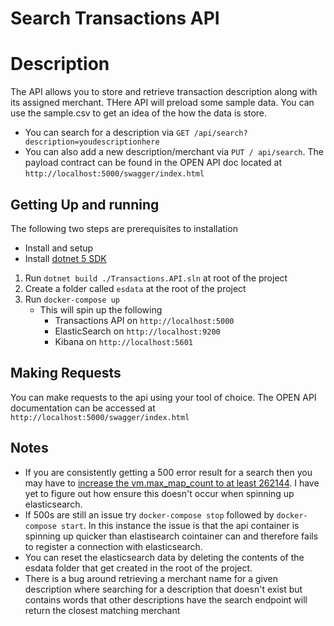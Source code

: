 # Search Transactions API

# Description

The API allows you to store and retrieve transaction description along with its assigned merchant.
THere API will preload some sample data. You can use the sample.csv to get an idea of the how the data is store.
- You can search for a description via `GET /api/search?description=youdescriptionhere`
- You can also add a new description/merchant via `PUT / api/search`.
    The payload contract can be found in the OPEN API doc located at `http://localhost:5000/swagger/index.html`

## Getting Up and running

The following two steps are prerequisites to installation
- Install and setup
- Install [dotnet 5 SDK](https://dotnet.microsoft.com/download)

1. Run `dotnet build ./Transactions.API.sln` at root of the project
2. Create a folder called `esdata` at the root of the project
3. Run `docker-compose up`
    - This will spin up the following
        - Transactions API on `http://localhost:5000`
        - ElasticSearch on `http://localhost:9200`
        - Kibana on `http://localhost:5601`

## Making Requests

You can make requests to the api using your tool of choice.
The OPEN API documentation can be accessed at `http://localhost:5000/swagger/index.html`

## Notes

- If you are consistently getting a 500 error result for a search then you may have to [increase the vm.max_map_count to at least 262144](https://www.elastic.co/guide/en/elasticsearch/reference/current/docker.html#_set_vm_max_map_count_to_at_least_262144). I have yet to figure out how ensure this doesn't occur when spinning up elasticsearch.
- If 500s are still an issue try `docker-compose stop` followed by `docker-compose start`. In this instance the issue is that the api container is spinning up quicker than elastisearch cointainer can and therefore fails to register a connection with elasticsearch.
- You can reset the elasticsearch data by deleting the contents of the esdata folder that get created in the root of the project.
- There is a bug around retrieving a merchant name for a given description where searching for a description that doesn't exist but contains words that other descriptions have the search endpoint will return the closest matching merchant